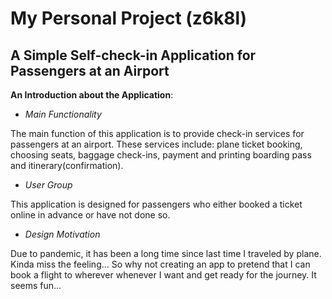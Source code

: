 # My Personal Project (z6k8l)

## A Simple Self-check-in Application for Passengers at an Airport 

**An Introduction about the Application**:

- *Main Functionality*

The main function of this application is to provide check-in services for passengers at an airport.
These services include: plane ticket booking, choosing seats, baggage check-ins, payment and printing 
boarding pass and itinerary(confirmation).
 

- *User Group*

This application is designed for passengers who either booked a ticket online in advance or have not 
done so.


- *Design Motivation*

Due to pandemic, it has been a long time since last time I traveled by plane. Kinda miss the feeling...
So why not creating an app to pretend that I can book a flight to wherever whenever I want and get ready 
for the journey. It seems fun...

